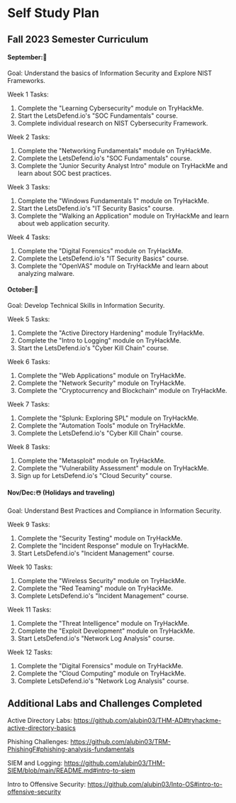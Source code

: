 
# Self Study Plan
 <p align="center">
  
## Fall 2023 Semester Curriculum 

#### September:🍂
Goal: Understand the basics of Information Security and Explore NIST Frameworks.

Week 1 Tasks:
1. Complete the "Learning Cybersecurity" module on TryHackMe.
2. Start the LetsDefend.io's "SOC Fundamentals" course.
3. Complete individual research on NIST Cybersecurity Framework.

Week 2 Tasks:
1. Complete the "Networking Fundamentals" module on TryHackMe.
2. Complete the LetsDefend.io's "SOC Fundamentals" course.
3. Complete the "Junior Security Analyst Intro" module on TryHackMe and learn about SOC best practices.

Week 3 Tasks:
1. Complete the "Windows Fundamentals 1" module on TryHackMe.
2. Start the LetsDefend.io's "IT Security Basics" course.
3. Complete the "Walking an Application" module on TryHackMe and learn about web application security.

Week 4 Tasks:
1. Complete the "Digital Forensics" module on TryHackMe.
2. Complete the LetsDefend.io's "IT Security Basics" course.
3. Complete the "OpenVAS" module on TryHackMe and learn about analyzing malware.

#### October:🎃
Goal: Develop Technical Skills in Information Security.

Week 5 Tasks:
1. Complete the "Active Directory Hardening" module TryHackMe.
2. Complete the "Intro to Logging" module on TryHackMe.
3. Start the LetsDefend.io's "Cyber Kill Chain" course.

Week 6 Tasks:
1. Complete the "Web Applications" module on TryHackMe.
2. Complete the "Network Security" module on TryHackMe.
3. Complete the "Cryptocurrency and Blockchain" module on TryHackMe.

Week 7 Tasks:
1. Complete the "Splunk: Exploring SPL" module on TryHackMe.
2. Complete the "Automation Tools" module on TryHackMe.
3. Complete the LetsDefend.io's "Cyber Kill Chain" course.

Week 8 Tasks:
1. Complete the "Metasploit" module on TryHackMe.
2. Complete the "Vulnerability Assessment" module on TryHackMe.
3. Sign up for LetsDefend.io's "Cloud Security" course.

#### Nov/Dec:☃️ (Holidays and traveling)

Goal: Understand Best Practices and Compliance in Information Security.

Week 9 Tasks:
1. Complete the "Security Testing" module on TryHackMe.
2. Complete the "Incident Response" module on TryHackMe.
3. Start LetsDefend.io's "Incident Management" course.

Week 10 Tasks:
1. Complete the "Wireless Security" module on TryHackMe.
2. Complete the "Red Teaming" module on TryHackMe.
3. Complete LetsDefend.io's "Incident Management" course.

Week 11 Tasks:
1. Complete the "Threat Intelligence" module on TryHackMe.
2. Complete the "Exploit Development" module on TryHackMe.
3. Start LetsDefend.io's "Network Log Analysis" course.

Week 12 Tasks:
1. Complete the "Digital Forensics" module on TryHackMe.
2. Complete the "Cloud Computing" module on TryHackMe.
3. Complete LetsDefend.io's "Network Log Analysis" course.
 

## Additional Labs and Challenges Completed 

Active Directory Labs: https://github.com/alubin03/THM-AD#tryhackme-active-directory-basics

Phishing Challenges: https://github.com/alubin03/TRM-PhishingF#phishing-analysis-fundamentals

SIEM and Logging: https://github.com/alubin03/THM-SIEM/blob/main/README.md#intro-to-siem

Intro to Offensive Security: https://github.com/alubin03/Into-OS#intro-to-offensive-security
